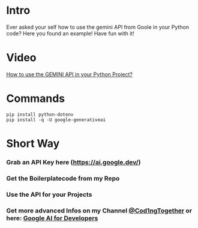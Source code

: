 # Intro
Ever asked your self how to use the gemini API from Goole in your Python code? Here you found an example!
Have fun with it!

# Video
[How to use the GEMINI API in your Python Project?](https://www.youtube.com/watch?v=MdCW2tKhoJ8&t=8s)

# Commands
```
pip install python-dotenv
pip install -q -U google-generativeai
```

# Short Way
### Grab an API Key here (https://ai.google.dev/)
### Get the Boilerplatecode from my Repo
### Use the API for your Projects
### Get more advanced Infos on my Channel [@Cod1ngTogether](https://www.youtube.com/@Cod1ngTogether) or here: [Google AI for Developers](https://ai.google.dev/gemini-api/docs/get-started/python)
